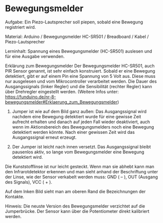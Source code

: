 # Bewegungsmelder
Aufgabe: Ein Piezo-Lautsprecher soll piepen, sobald eine Bewegung registriert wird.

Material: Arduino / Bewegungsmelder HC-SR501 / Breadboard / Kabel / Piezo-Lautsprecher

Lerninhalt: Spannung eines Bewegungsmelder (HC-SR501) auslesen und für eine Ausgabe verwenden.

Erklärung zum Bewegungsmelder
Der Bewegungsmelder HC-SR501, auch PIR Sensor genannt, ist sehr einfach konstruiert. Sobald er eine Bewegung detektiert, gibt er auf einem Pin eine Spannung von 5 Volt aus. Diese muss nur ausgelesen und vom Mikrocontroller verarbeitet werden.
Die Dauer des Ausgangssignals (linker Regler) und die Sensibilität (rechter Regler) kann über Drehregler eingestellt werden. (Weitere Infos unter: https://funduino.de/nr-8-bewegungsmelder#Erklaerung_zum_Bewegungsmelder)


1) Jumper ist wie auf dem Bild ganz außen: Das Ausgangssignal wird nachdem eine Bewegung detektiert wurde für eine gewisse Zeit aufrecht erhalten und danach auf jeden Fall wieder deaktiviert, auch wenn im Aktionsbereich des Bewegungsmelders noch eine Bewegung detektiert werden könnte. Nach einer gewissen Zeit wird das Ausgangssignal erneut erzeugt.

2) Der Jumper ist leicht nach innen versetzt. Das Ausgangssignal bleibt pausenlos aktiv, so lange vom Bewegungsmelder eine Bewegung detektiert wird.

Die Kunststofflinse ist nur leicht gesteckt. Wenn man sie abhebt kann man den Infrarotdetektor erkennen und man sieht anhand der Beschriftung unter der Linse, wie der Sensor verkabelt werden muss: GND ( – ), OUT (Ausgang des Signals), VCC ( + ).

Auf dem lnken Bild sieht man am oberen Rand die Bezeichnungen der Kontakte.


Hinweis: Die neuste Version des Bewegungsmelder verzichtet auf die Jumperbrücke. Der Sensor kann über die Potentiometer direkt kalibriert werden.
